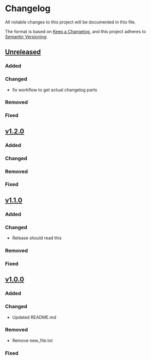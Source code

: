 # Changelog

All notable changes to this project will be documented in this file.

The format is based on [Keep a Changelog](https://keepachangelog.com/en/1.1.0/),
and this project adheres to [Semantic Versioning](https://semver.org/spec/v2.0.0.html).

## [Unreleased](https://github.com/JustABitOff/workflows/compare/main...develop)

### Added

### Changed

- fix workflow to get actual changelog parts

### Removed

### Fixed


## [v1.2.0](https://github.com/JustABitOff/workflows/compare/v1.1.0...v1.2.0)

### Added

### Changed

### Removed

### Fixed


## [v1.1.0](https://github.com/JustABitOff/workflows/compare/v1.0.0...v1.1.0)

### Added

### Changed

- Release should read this

### Removed

### Fixed


## [v1.0.0](https://github.com/JustABitOff/workflows/compare/v0.0.0...v1.0.0)

### Added

### Changed

- Updated README.md

### Removed

- Remove new_file.txt

### Fixed
